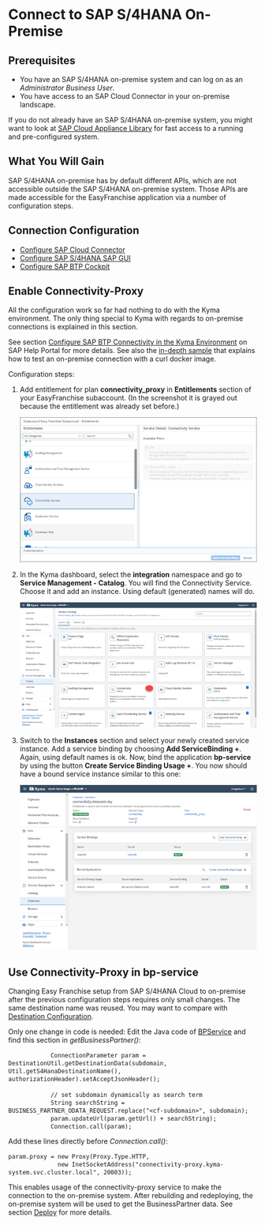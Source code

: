 # Connect to SAP S/4HANA On-Premise

## Prerequisites

  * You have an SAP S/4HANA on-premise system and can log on as an *Administrator Business User*.
  * You have access to an SAP Cloud Connector in your on-premise landscape.

If you do not already have an SAP S/4HANA on-premise system, you might want to look at [SAP Cloud Appliance Library](https://cal.sap.com/) for fast access to a running and pre-configured system.

## What You Will Gain

SAP S/4HANA on-premise has by default different APIs, which are not accessible outside the SAP S/4HANA on-premise system. Those APIs are made accessible for the EasyFranchise application via a number of configuration steps.

## Connection Configuration

* [Configure SAP Cloud Connector](./scc/README.md)
* [Configure SAP S/4HANA SAP GUI](./gui/README.md)
* [Configure SAP BTP Cockpit](./btp/README.md)

## Enable Connectivity-Proxy

All the configuration work so far had nothing to do with the Kyma environment. The only thing special to Kyma with regards to on-premise connections is explained in this section.

See section [Configure SAP BTP Connectivity in the Kyma Environment](https://help.sap.com/docs/BTP/65de2977205c403bbc107264b8eccf4b/0c035010a9d64cc8a02d872829c7fa75.html) on SAP Help Portal for more details. See also the [in-depth sample](https://github.com/SAP-samples/kyma-runtime-extension-samples/tree/main/connectivity-proxy) that explains how to test an on-premise connection with a curl docker image.

Configuration steps:

1. Add entitlement for plan **connectivity_proxy** in **Entitlements** section of your EasyFranchise subaccount. (In the screenshot it is grayed out because the entitlement was already set before.)

   ![Add Plan](./images/proxy01.png)

1. In the Kyma dashboard, select the **integration** namespace and go to **Service Management - Catalog**. You will find the Connectivity Service. Choose it and add an instance. Using default (generated) names will do.

   ![Service](./images/proxy02.png)

2. Switch to the **Instances** section and select your newly created service instance. Add a service binding by choosing **Add ServiceBinding +**. Again, using default names is ok. Now, bind the application **bp-service** by using the button **Create Service Binding Usage +**. You now should have a bound service instance similar to this one:

   ![Instance](./images/proxy03.png)

## Use Connectivity-Proxy in bp-service

Changing Easy Franchise setup from SAP S/4HANA Cloud to on-premise after the previous configuration steps requires only small changes. The same destination name was reused. You may want to compare with [Destination Configuration](../../test-customer-onboarding/configure-destination/README.md).

Only one change in code is needed: Edit the Java code of [BPService](../../../code/easyfranchise/source/backend/bp-service/src/main/java/dev/kyma/samples/easyfranchise/bpservice/BPService.java) and find this section in *getBusinessPartner()*:

```
            ConnectionParameter param = DestinationUtil.getDestinationData(subdomain, Util.getS4HanaDestinationName(), authorizationHeader).setAcceptJsonHeader();

            // set subdomain dynamically as search term
            String searchString = BUSINESS_PARTNER_ODATA_REQUEST.replace("<cf-subdomain>", subdomain);
            param.updateUrl(param.getUrl() + searchString);
            Connection.call(param);
```

Add these lines directly before *Connection.call()*:

```
param.proxy = new Proxy(Proxy.Type.HTTP,
              new InetSocketAddress("connectivity-proxy.kyma-system.svc.cluster.local", 20003));
```

This enables usage of the connectivity-proxy service to make the connection to the on-premise system. After rebuilding and redeploying, the on-premise system will be used to get the BusinessPartner data. See section [Deploy](../../deploy/README.md) for more details.
